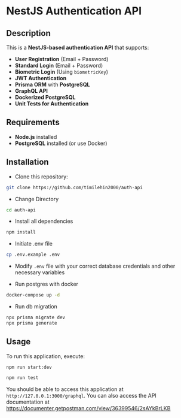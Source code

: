 # NestJS Authentication API

## Description

This is a **NestJS-based authentication API** that supports:

- **User Registration** (Email + Password)
- **Standard Login** (Email + Password)
- **Biometric Login** (Using `biometricKey`)
- **JWT Authentication**
- **Prisma ORM** with **PostgreSQL**
- **GraphQL API**
- **Dockerized PostgreSQL**
- **Unit Tests for Authentication**

## Requirements

- **Node.js** installed
- **PostgreSQL** installed (or use Docker)

## Installation

- Clone this repository:

```bash
git clone https://github.com/timilehin2000/auth-api
```

- Change Directory

```bash
cd auth-api
```

- Install all dependencies

```bash
npm install
```

- Initiate .env file

```bash
cp .env.example .env
```

- Modify `.env` file with your correct database credentials and other necessary variables

- Run postgres with docker

```bash
docker-compose up -d
```

- Run db migration

```bash
npx prisma migrate dev
npx prisma generate
```

## Usage

To run this application, execute:

```bash
npm run start:dev
```

```bash
npm run test
```

You should be able to access this application at `http://127.0.0.1:3000/graphql`. You can also access the API documentation at https://documenter.getpostman.com/view/36399546/2sAYkBrLKB

```

```
